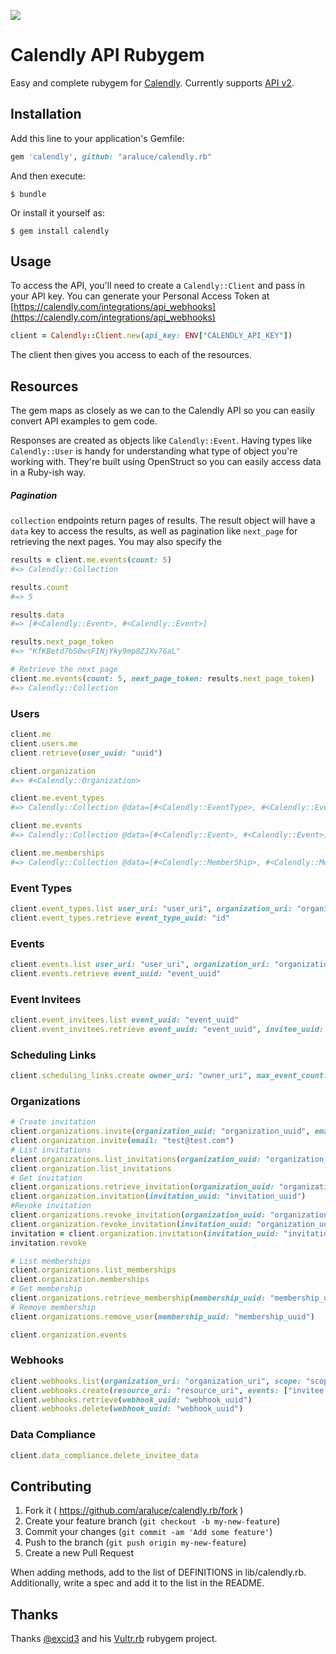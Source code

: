 [![](https://img.shields.io/github/license/araluce/calendly.rb)](https://github.com/araluce/calendly.rb/blob/master/LICENSE.txt)

# Calendly API Rubygem

Easy and complete rubygem for [Calendly](https://calendly.com/). Currently supports [API v2](https://calendly.stoplight.io/docs/api-docs).

## Installation

Add this line to your application's Gemfile:

```ruby
gem 'calendly', github: "araluce/calendly.rb"
```

And then execute:

    $ bundle

Or install it yourself as:

    $ gem install calendly

## Usage

To access the API, you'll need to create a `Calendly::Client` and pass in your API key. You can generate your Personal Access Token at [https://calendly.com/integrations/api_webhooks](https://calendly.com/integrations/api_webhooks)

```ruby
client = Calendly::Client.new(api_key: ENV["CALENDLY_API_KEY"])
```

The client then gives you access to each of the resources.

## Resources

The gem maps as closely as we can to the Calendly API so you can easily convert API examples to gem code.

Responses are created as objects like `Calendly::Event`. Having types like `Calendly::User` is handy for understanding what type of object you're working with. They're built using OpenStruct so you can easily access data in a Ruby-ish way.

##### Pagination

`collection` endpoints return pages of results. The result object will have a `data` key to access the results, as well as pagination like `next_page` for retrieving the next pages. You may also specify the

```ruby
results = client.me.events(count: 5)
#=> Calendly::Collection

results.count
#=> 5

results.data
#=> [#<Calendly::Event>, #<Calendly::Event>]

results.next_page_token
#=> "KfKBetd7bS0wsFINjYky9mp8ZJXv76aL"

# Retrieve the next page
client.me.events(count: 5, next_page_token: results.next_page_token)
#=> Calendly::Collection
```

### Users
```ruby
client.me
client.users.me
client.retrieve(user_uuid: "uuid")

client.organization
#=> #<Calendly::Organization>

client.me.event_types
#=> Calendly::Collection @data=[#<Calendly::EventType>, #<Calendly::EventType>]

client.me.events
#=> Calendly::Collection @data=[#<Calendly::Event>, #<Calendly::Event>]

client.me.memberships
#=> Calendly::Collection @data=[#<Calendly::MemberShip>, #<Calendly::MemberShip>]
```

### Event Types
````ruby
client.event_types.list user_uri: "user_uri", organization_uri: "organization_uri"
client.event_types.retrieve event_type_uuid: "id"
````

### Events
````ruby
client.events.list user_uri: "user_uri", organization_uri: "organization_uri"
client.events.retrieve event_uuid: "event_uuid"
````

### Event Invitees
````ruby
client.event_invitees.list event_uuid: "event_uuid"
client.event_invitees.retrieve event_uuid: "event_uuid", invitee_uuid: "invitee_uuid"
````

### Scheduling Links
````ruby
client.scheduling_links.create owner_uri: "owner_uri", max_event_count: 1, owner_type: "EventType"
````

### Organizations
````ruby
# Create invitation
client.organizations.invite(organization_uuid: "organization_uuid", email: "test@test.com")
client.organization.invite(email: "test@test.com")
# List invitations
client.organizations.list_invitations(organization_uuid: "organization_uuid")
client.organization.list_invitations
# Get invitation
client.organizations.retrieve_invitation(organization_uuid: "organization_uuid", invitation_uuid: "invitation_uuid")
client.organization.invitation(invitation_uuid: "invitation_uuid")
#Revoke invitation
client.organizations.revoke_invitation(organization_uuid: "organization_uuid", invitation_uuid: "organization_uuid")
client.organization.revoke_invitation(invitation_uuid: "organization_uuid")
invitation = client.organization.invitation(invitation_uuid: "invitation_uuid")
invitation.revoke

# List memberships
client.organizations.list_memberships
client.organization.memberships
# Get membership
client.organizations.retrieve_membership(membership_uuid: "membership_uuid")
# Remove membership
client.organizations.remove_user(membership_uuid: "membership_uuid")

client.organization.events
````

### Webhooks
```ruby
client.webhooks.list(organization_uri: "organization_uri", scope: "scope")
client.webhooks.create(resource_uri: "resource_uri", events: ["invitee.canceled", "invitee.created"], organization_uri: "organization_uri", scope: "scope")
client.webhooks.retrieve(webhook_uuid: "webhook_uuid")
client.webhooks.delete(webhook_uuid: "webhook_uuid")
```

### Data Compliance
```ruby
client.data_compliance.delete_invitee_data
```

## Contributing

1. Fork it ( https://github.com/araluce/calendly.rb/fork )
2. Create your feature branch (`git checkout -b my-new-feature`)
3. Commit your changes (`git commit -am 'Add some feature'`)
4. Push to the branch (`git push origin my-new-feature`)
5. Create a new Pull Request

When adding methods, add to the list of DEFINITIONS in lib/calendly.rb. Additionally, write a spec and add it to the list in the README.

## Thanks

Thanks [@excid3](https://github.com/excid3) and his [Vultr.rb](https://github.com/excid3/vultr.rb) rubygem project.